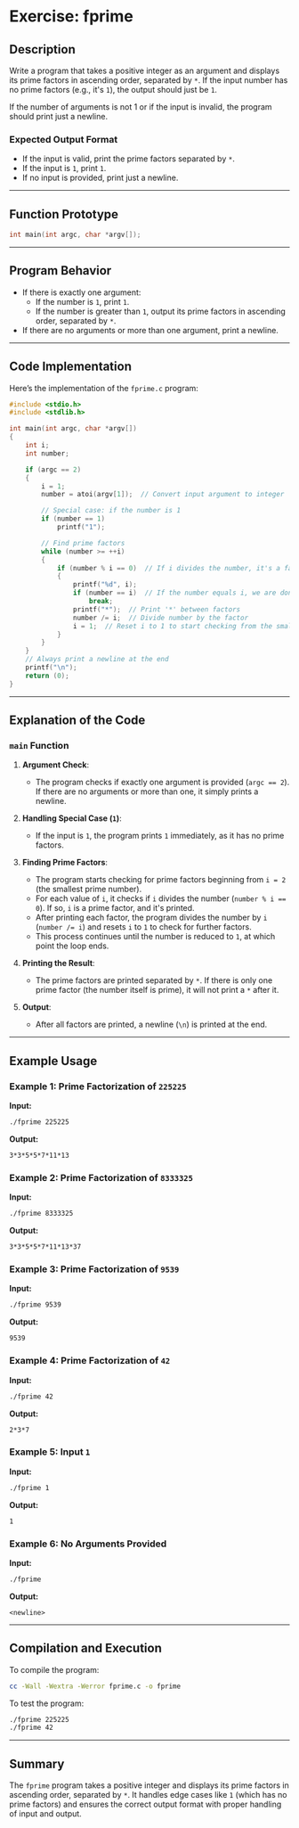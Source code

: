 # Exercise: fprime

## Description

Write a program that takes a positive integer as an argument and displays its prime factors in ascending order, separated by `*`. If the input number has no prime factors (e.g., it's `1`), the output should just be `1`.

If the number of arguments is not 1 or if the input is invalid, the program should print just a newline.

### Expected Output Format

- If the input is valid, print the prime factors separated by `*`.
- If the input is `1`, print `1`.
- If no input is provided, print just a newline.

---

## Function Prototype

```c
int main(int argc, char *argv[]);
```

---

## Program Behavior

- If there is exactly one argument:
  - If the number is `1`, print `1`.
  - If the number is greater than `1`, output its prime factors in ascending order, separated by `*`.
- If there are no arguments or more than one argument, print a newline.

---

## Code Implementation

Here’s the implementation of the `fprime.c` program:

```c
#include <stdio.h>
#include <stdlib.h>

int	main(int argc, char *argv[])
{
	int	i;
	int	number;

	if (argc == 2)
	{
		i = 1;
		number = atoi(argv[1]);  // Convert input argument to integer

		// Special case: if the number is 1
		if (number == 1)
			printf("1");

		// Find prime factors
		while (number >= ++i)
		{
			if (number % i == 0)  // If i divides the number, it's a factor
			{
				printf("%d", i);
				if (number == i)  // If the number equals i, we are done
					break;
				printf("*");  // Print '*' between factors
				number /= i;  // Divide number by the factor
				i = 1;  // Reset i to 1 to start checking from the smallest prime
			}
		}
	}
	// Always print a newline at the end
	printf("\n");
	return (0);
}
```

---

## Explanation of the Code

### `main` Function

1. **Argument Check**:
   - The program checks if exactly one argument is provided (`argc == 2`). If there are no arguments or more than one, it simply prints a newline.

2. **Handling Special Case (`1`)**:
   - If the input is `1`, the program prints `1` immediately, as it has no prime factors.

3. **Finding Prime Factors**:
   - The program starts checking for prime factors beginning from `i = 2` (the smallest prime number).
   - For each value of `i`, it checks if `i` divides the number (`number % i == 0`). If so, `i` is a prime factor, and it's printed.
   - After printing each factor, the program divides the number by `i` (`number /= i`) and resets `i` to `1` to check for further factors.
   - This process continues until the number is reduced to `1`, at which point the loop ends.

4. **Printing the Result**:
   - The prime factors are printed separated by `*`. If there is only one prime factor (the number itself is prime), it will not print a `*` after it.

5. **Output**:
   - After all factors are printed, a newline (`\n`) is printed at the end.

---

## Example Usage

### Example 1: Prime Factorization of `225225`

**Input:**
```bash
./fprime 225225
```

**Output:**
```
3*3*5*5*7*11*13
```

### Example 2: Prime Factorization of `8333325`

**Input:**
```bash
./fprime 8333325
```

**Output:**
```
3*3*5*5*7*11*13*37
```

### Example 3: Prime Factorization of `9539`

**Input:**
```bash
./fprime 9539
```

**Output:**
```
9539
```

### Example 4: Prime Factorization of `42`

**Input:**
```bash
./fprime 42
```

**Output:**
```
2*3*7
```

### Example 5: Input `1`

**Input:**
```bash
./fprime 1
```

**Output:**
```
1
```

### Example 6: No Arguments Provided

**Input:**
```bash
./fprime
```

**Output:**
```
<newline>
```

---

## Compilation and Execution

To compile the program:

```bash
cc -Wall -Wextra -Werror fprime.c -o fprime
```

To test the program:

```bash
./fprime 225225
./fprime 42
```

---

## Summary

The `fprime` program takes a positive integer and displays its prime factors in ascending order, separated by `*`. It handles edge cases like `1` (which has no prime factors) and ensures the correct output format with proper handling of input and output.